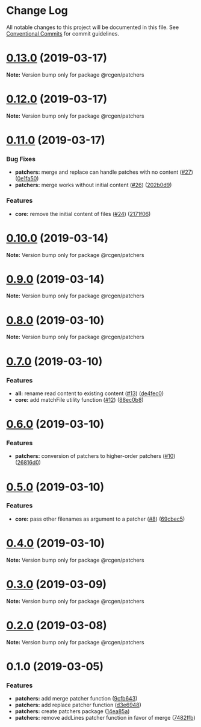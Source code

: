 # Change Log

All notable changes to this project will be documented in this file.
See [Conventional Commits](https://conventionalcommits.org) for commit guidelines.

# [0.13.0](https://github.com/clebert/rcgen/compare/v0.12.0...v0.13.0) (2019-03-17)

**Note:** Version bump only for package @rcgen/patchers





# [0.12.0](https://github.com/clebert/rcgen/compare/v0.11.0...v0.12.0) (2019-03-17)

**Note:** Version bump only for package @rcgen/patchers





# [0.11.0](https://github.com/clebert/rcgen/compare/v0.10.0...v0.11.0) (2019-03-17)


### Bug Fixes

* **patchers:** merge and replace can handle patches with no content ([#27](https://github.com/clebert/rcgen/issues/27)) ([0e1fa50](https://github.com/clebert/rcgen/commit/0e1fa50))
* **patchers:** merge works without initial content ([#26](https://github.com/clebert/rcgen/issues/26)) ([202b0d9](https://github.com/clebert/rcgen/commit/202b0d9))


### Features

* **core:** remove the initial content of files ([#24](https://github.com/clebert/rcgen/issues/24)) ([2171f06](https://github.com/clebert/rcgen/commit/2171f06))





# [0.10.0](https://github.com/clebert/rcgen/compare/v0.9.0...v0.10.0) (2019-03-14)

**Note:** Version bump only for package @rcgen/patchers





# [0.9.0](https://github.com/clebert/rcgen/compare/v0.8.0...v0.9.0) (2019-03-14)

**Note:** Version bump only for package @rcgen/patchers





# [0.8.0](https://github.com/clebert/rcgen/compare/v0.7.0...v0.8.0) (2019-03-10)

**Note:** Version bump only for package @rcgen/patchers





# [0.7.0](https://github.com/clebert/rcgen/compare/v0.6.0...v0.7.0) (2019-03-10)


### Features

* **all:** rename read content to existing content ([#13](https://github.com/clebert/rcgen/issues/13)) ([de4fec0](https://github.com/clebert/rcgen/commit/de4fec0))
* **core:** add matchFile utility function ([#12](https://github.com/clebert/rcgen/issues/12)) ([88ec0b8](https://github.com/clebert/rcgen/commit/88ec0b8))





# [0.6.0](https://github.com/clebert/rcgen/compare/v0.5.0...v0.6.0) (2019-03-10)


### Features

* **patchers:** conversion of patchers to higher-order patchers ([#10](https://github.com/clebert/rcgen/issues/10)) ([26816d0](https://github.com/clebert/rcgen/commit/26816d0))





# [0.5.0](https://github.com/clebert/rcgen/compare/v0.4.0...v0.5.0) (2019-03-10)


### Features

* **core:** pass other filenames as argument to a patcher ([#8](https://github.com/clebert/rcgen/issues/8)) ([69cbec5](https://github.com/clebert/rcgen/commit/69cbec5))





# [0.4.0](https://github.com/clebert/rcgen/compare/v0.3.0...v0.4.0) (2019-03-10)

**Note:** Version bump only for package @rcgen/patchers





# [0.3.0](https://github.com/clebert/rcgen/compare/v0.2.0...v0.3.0) (2019-03-09)

**Note:** Version bump only for package @rcgen/patchers





# [0.2.0](https://github.com/clebert/rcgen/compare/v0.1.0...v0.2.0) (2019-03-08)

**Note:** Version bump only for package @rcgen/patchers





# 0.1.0 (2019-03-05)


### Features

* **patchers:** add merge patcher function ([9cfb643](https://github.com/clebert/rcgen/commit/9cfb643))
* **patchers:** add replace patcher function ([d3e6948](https://github.com/clebert/rcgen/commit/d3e6948))
* **patchers:** create patchers package ([14ea85a](https://github.com/clebert/rcgen/commit/14ea85a))
* **patchers:** remove addLines patcher function in favor of merge ([7482ffb](https://github.com/clebert/rcgen/commit/7482ffb))
